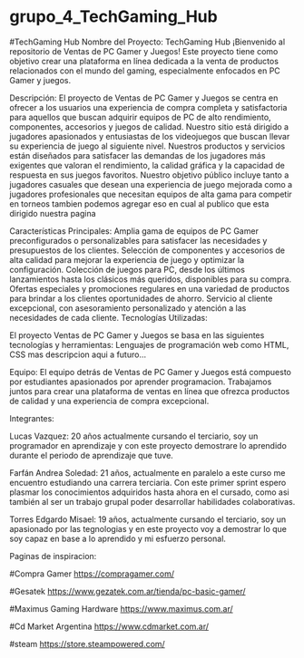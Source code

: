 # grupo_4_TechGaming_Hub

#TechGaming Hub
Nombre del Proyecto: TechGaming Hub
¡Bienvenido al repositorio de Ventas de PC Gamer y Juegos! Este proyecto tiene como objetivo crear una plataforma en línea dedicada a la venta de productos relacionados con el mundo del gaming, especialmente enfocados en PC Gamer y juegos.



Descripción:
El proyecto de Ventas de PC Gamer y Juegos se centra en ofrecer a los usuarios una experiencia de compra completa y satisfactoria para aquellos que buscan adquirir equipos de PC de alto rendimiento, componentes, accesorios y juegos de calidad.
Nuestro sitio está dirigido a jugadores apasionados y entusiastas de los videojuegos que buscan llevar su experiencia de juego al siguiente nivel. Nuestros productos y servicios 
están diseñados para satisfacer las demandas de los jugadores más exigentes que valoran el rendimiento, la calidad gráfica y la capacidad de respuesta en sus juegos favoritos. 
Nuestro objetivo público incluye tanto a jugadores casuales que desean una experiencia de juego mejorada como a jugadores profesionales que necesitan equipos de alta gama para 
competir en torneos tambien podemos agregar eso en cual al publico que esta dirigido nuestra pagina



Características Principales:
Amplia gama de equipos de PC Gamer preconfigurados o personalizables para satisfacer las necesidades y presupuestos de los clientes.
Selección de componentes y accesorios de alta calidad para mejorar la experiencia de juego y optimizar la configuración.
Colección de juegos para PC, desde los últimos lanzamientos hasta los clásicos más queridos, disponibles para su compra.
Ofertas especiales y promociones regulares en una variedad de productos para brindar a los clientes oportunidades de ahorro.
Servicio al cliente excepcional, con asesoramiento personalizado y atención a las necesidades de cada cliente.
Tecnologías Utilizadas:



El proyecto Ventas de PC Gamer y Juegos se basa en las siguientes tecnologías y herramientas:
Lenguajes de programación web como HTML, CSS
mas descripcion aqui a futuro...



Equipo:
El equipo detrás de Ventas de PC Gamer y Juegos está compuesto por estudiantes apasionados por aprender programacion. Trabajamos juntos para crear una plataforma de ventas en línea que ofrezca productos de calidad y una experiencia de compra excepcional.



Integrantes:

Lucas Vazquez: 20 años actualmente cursando el terciario, soy un programador en aprendizaje y con este proyecto demostrare lo aprendido durante el periodo de aprendizaje
que tuve.

Farfán Andrea Soledad: 21 años, actualmente en paralelo a este curso me encuentro estudiando una carrera terciaria. Con este primer sprint espero plasmar los conocimientos 
adquiridos hasta ahora en el cursado, como asi también al ser un trabajo grupal poder desarrollar habilidades colaborativas.

Torres Edgardo Misael: 19 años, actualmente cursando el terciario, soy un apasionado por las tegnologias y en este proyecto voy a demostrar lo que soy capaz en base a lo
aprendido y mi esfuerzo personal.



Paginas de inspiracion:

#Compra Gamer
https://compragamer.com/

#Gesatek
https://www.gezatek.com.ar/tienda/pc-basic-gamer/

#Maximus Gaming Hardware
https://www.maximus.com.ar/

#Cd Market Argentina
https://www.cdmarket.com.ar/

#steam
https://store.steampowered.com/

